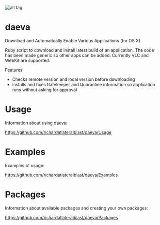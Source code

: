 ![alt tag](https://raw.githubusercontent.com/richardatlateralblast/daeva/master/Daevas.jpg)

daeva
=====

Download and Automatically Enable Various Applications (for OS X)

Ruby script to download and install latest build of an application.
The code has been made generic so other apps can be added.
Currently VLC and WebKit are supported.

Features:

- Checks remote version and local version before downloading
- Installs and fixes Gatekeeper and Quarantine information so application runs without asking for approval

Usage
=====

Information about using daeva:

https://github.com/richardatlateralblast/daeva/Usage

Examples
========

Examples of usage:

https://github.com/richardatlateralblast/daeva/Examples

Packages
========

Information about available packages and creating your own packages:

https://github.com/richardatlateralblast/daeva/Packages


